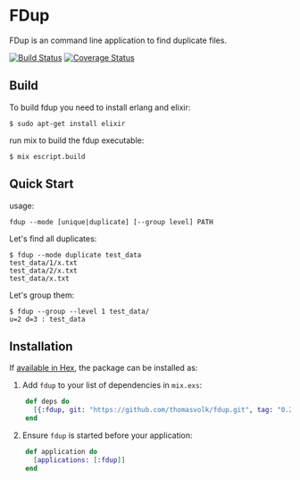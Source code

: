 # FDup

FDup is an command line application to find duplicate files.

[![Build Status](https://travis-ci.org/thomasvolk/fdup.svg?branch=master)](https://travis-ci.org/thomasvolk/fdup)
[![Coverage Status](https://coveralls.io/repos/github/thomasvolk/fdup/badge.svg?branch=master)](https://coveralls.io/github/thomasvolk/fdup?branch=master)

## Build

To build fdup you need to install erlang and elixir:

    $ sudo apt-get install elixir

run mix to build the fdup executable:

    $ mix escript.build

## Quick Start

usage:

    fdup --mode [unique|duplicate] [--group level] PATH

Let's find all duplicates:

    $ fdup --mode duplicate test_data
    test_data/1/x.txt
    test_data/2/x.txt
    test_data/x.txt

Let's group them:

    $ fdup --group --level 1 test_data/
    u=2 d=3 : test_data

## Installation

If [available in Hex](https://hex.pm/docs/publish), the package can be installed as:

  1. Add `fdup` to your list of dependencies in `mix.exs`:

```elixir
    def deps do
      [{:fdup, git: "https://github.com/thomasvolk/fdup.git", tag: "0.2"}]
    end
```

  2. Ensure `fdup` is started before your application:

```elixir
    def application do
      [applications: [:fdup]]
    end
```
